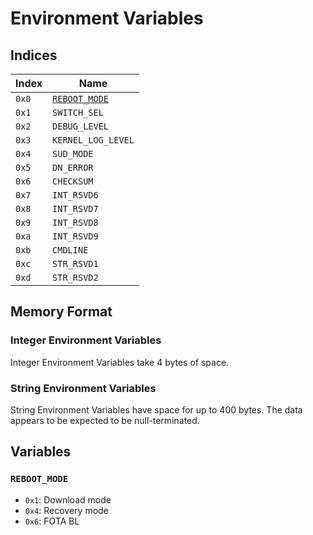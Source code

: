 # Environment Variables

## Indices

| Index | Name                          |
|-------|-------------------------------|
| `0x0` | [`REBOOT_MODE`](#reboot_mode) |
| `0x1` | `SWITCH_SEL`                  |
| `0x2` | `DEBUG_LEVEL`                 |
| `0x3` | `KERNEL_LOG_LEVEL`            |
| `0x4` | `SUD_MODE`                    |
| `0x5` | `DN_ERROR`                    |
| `0x6` | `CHECKSUM`                    |
| `0x7` | `INT_RSVD6`                   |
| `0x8` | `INT_RSVD7`                   |
| `0x9` | `INT_RSVD8`                   |
| `0xa` | `INT_RSVD9`                   |
| `0xb` | `CMDLINE`                     |
| `0xc` | `STR_RSVD1`                   |
| `0xd` | `STR_RSVD2`                   |

## Memory Format

### Integer Environment Variables

Integer Environment Variables take 4 bytes of space.

### String Environment Variables

String Environment Variables have space for up to 400 bytes. The data appears to be expected to be null-terminated.

## Variables

### `REBOOT_MODE`

- `0x1`: Download mode
- `0x4`: Recovery mode
- `0x6`: FOTA BL
